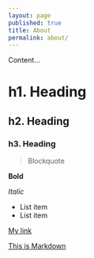 ```yaml
---
layout: page
published: true
title: About
permalink: about/
---
```


Content...

# h1. Heading
## h2. Heading
### h3. Heading

> Blockquote

**Bold**

*Italic*

* List item
* List item

[My link](http://www.google.co.uk/)

[This is Markdown](http://gpmd.github.io/playbook/this-is-markdown/)